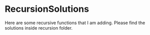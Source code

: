 # RecursionSolutions
Here are some recursive functions that I am adding.
Please find the solutions inside recursion folder.

